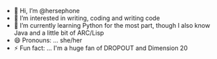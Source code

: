 - 👋 Hi, I’m @hersephone
- 👀 I’m interested in writing, coding and writing code
- 🌱 I’m currently learning Python for the most part, though I also know Java and a little bit of ARC/Lisp
- 😄 Pronouns: ... she/her
- ⚡ Fun fact: ... I'm a huge fan of DROPOUT and Dimension 20
